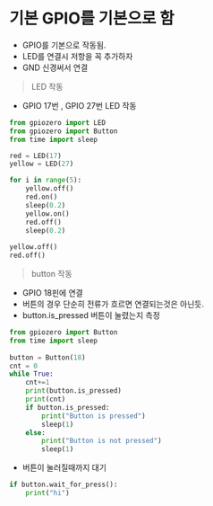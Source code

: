 # 기본 GPIO를 기본으로 함

- GPIO를 기본으로 작동됨.
- LED를 연결시 저항을 꼭 추가하자
- GND 신경써서 연결

> LED 작동
- GPIO 17번 , GPIO 27번 LED 작동 
```py
from gpiozero import LED
from gpiozero import Button
from time import sleep

red = LED(17)
yellow = LED(27)

for i in range(5):
    yellow.off()
    red.on()
    sleep(0.2)
    yellow.on()
    red.off()
    sleep(0.2)
    
yellow.off()
red.off()
```

> button 작동

- GPIO 18핀에 연결
- 버튼의 경우 단순히 전류가 흐르면 연결되는것은 아닌듯.
- button.is_pressed 버튼이 눌렸는지 측정 
```py
from gpiozero import Button                  
from time import sleep                      
  
button = Button(18)                             
cnt = 0
while True:
    cnt+=1
    print(button.is_pressed)
    print(cnt)
    if button.is_pressed:                    
        print("Button is pressed")          
        sleep(1)
    else:                                   
        print("Button is not pressed")       
        sleep(1)     
```

- 버튼이 눌러질때까지 대기
```py
if button.wait_for_press():
    print("hi")
```